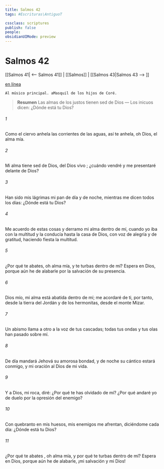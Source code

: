 ```yaml
---
title: Salmos 42
tags: #Escrituras\AntiguoT

cssclass: scriptures
publish: false
people:
obsidianUIMode: preview
---
```


# Salmos 42
[[Salmos 41| <-- Salmos 41]] | [[Salmos]] | [[Salmos 43|Salmos 43 --> ]]

[en línea](https://churchofjesuschrist.org/study/scriptures/ot/ps/42?lang=spa)

```
Al músico principal. aMasquil de los hijos de Coré.
```

> __Resumen__
Las almas de los justos tienen sed de Dios — Los inicuos dicen: ¿Dónde está tu Dios?

###### 1 
Como el ciervo anhela las corrientes de las aguas,
así te anhela, oh Dios, el alma mía.

###### 2 
Mi alma 
tiene
 sed de Dios, del 
Dios vivo
;
¿cuándo vendré y me presentaré delante de Dios?

###### 3 
Han sido mis lágrimas mi pan de día y de noche,
mientras me dicen todos los días: ¿Dónde está tu Dios?

###### 4 
Me acuerdo de estas cosas y derramo mi alma dentro de mí,
cuando yo iba con la multitud y la conducía hasta la casa de Dios,
con voz de alegría y de gratitud, haciendo fiesta la multitud.

###### 5 
¿Por qué te abates, oh alma mía,
y te turbas dentro de mí?
Espera en Dios, porque aún he de alabarle
por la salvación de su presencia.

###### 6 
Dios mío, mi alma está abatida dentro de mí;
me acordaré de ti, por tanto, desde la tierra del Jordán
y de los hermonitas, desde el monte Mizar.

###### 7 
Un abismo llama a otro a la voz de tus cascadas;
todas tus ondas y tus olas han pasado sobre mí.

###### 8 
De día mandará Jehová su amorosa bondad,
y de noche su cántico estará conmigo,
y mi oración al Dios de mi vida.

###### 9 
Y a Dios, mi roca, diré: ¿Por qué te has olvidado de mí?
¿Por qué andaré yo de duelo por la opresión del enemigo?

###### 10 
Con quebranto en mis huesos, mis enemigos me afrentan,
diciéndome cada día: ¿Dónde está tu Dios?

###### 11 
¿Por qué 
te abates
, oh alma mía,
y por qué te turbas dentro de mí?
Espera
 en Dios, porque aún he de alabarle,
¡mi salvación y mi Dios!

